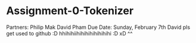 # Assignment-0-Tokenizer
Partners: Philip Mak
		  David Pham
Due Date: Sunday, February 7th
David pls get used to github :D
hhihihiihihihihihihihihi :D xD ^^ 